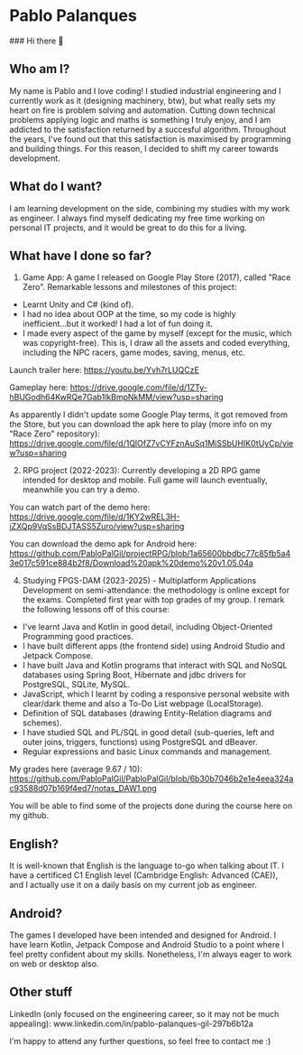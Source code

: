 <h1>Pablo Palanques</h1>
### Hi there 👋

<h2>Who am I?</h2>

My name is Pablo and I love coding! I studied industrial engineering and I currently work as it (designing machinery, btw), but what really sets my heart on fire is problem solving and automation. Cutting down technical problems applying logic and maths is something I truly enjoy, and I am addicted to the satisfaction returned by a succesful algorithm. Throughout the years, I've found out that this satisfaction is maximised by programming and building things. For this reason, I decided to shift my career towards development.



<h2>What do I want?</h2>

I am learning development on the side, combining my studies with my work as engineer. I always find myself dedicating my free time working on personal IT projects, and it would be great to do this for a living.

<h2>What have I done so far?</h2>

1) Game App: A game I released on Google Play Store (2017), called "Race Zero". Remarkable lessons and milestones of this project:
  - Learnt Unity and C# (kind of).
  - I had no idea about OOP at the time, so my code is highly inefficient...but it worked! I had a lot of fun doing it.
  - I made every aspect of the game by myself (except for the music, which was copyright-free). This is, I draw all the assets and coded everything, including the NPC racers, game modes, saving, menus, etc.

  Launch trailer here:
  https://youtu.be/Yvh7rLUQCzE
  
  Gameplay here:
  https://drive.google.com/file/d/1ZTy-hBUGodh64KwRQe7Gab1lkBmpNkMM/view?usp=sharing
  
  As apparently I didn't update some Google Play terms, it got removed from the Store, but you can download the apk here to play (more info on my "Race Zero" repository):
https://drive.google.com/file/d/1QlOfZ7vCYFznAuSq1MiSSbUHIK0tUyCp/view?usp=sharing

2) RPG project (2022-2023): Currently developing a 2D RPG game intended for desktop and mobile. Full game will launch eventually, meanwhile you can try a demo.

You can watch part of the demo here:
https://drive.google.com/file/d/1KY2wREL3H-iZXQp9VqSsBDJTASS5Zuro/view?usp=sharing

You can download the demo apk for Android here:
https://github.com/PabloPalGil/projectRPG/blob/1a65600bbdbc77c85fb5a43e017c591ce884b2f8/Download%20apk%20demo%20v1.05.04a


4) Studying FPGS-DAM (2023-2025) - Multiplatform Applications Development on semi-attendance: the methodology is online except for the exams. Completed first year with top grades of my group. I remark the following lessons off of this course:
  - I've learnt Java and Kotlin in good detail, including Object-Oriented Programming good practices.
  - I have built different apps (the frontend side) using Android Studio and Jetpack Compose.
  - I have built Java and Kotlin programs that interact with SQL and NoSQL databases using Spring Boot, Hibernate and jdbc drivers for PostgreSQL, SQLite, MySQL.
  - JavaScript, which I learnt by coding a responsive personal website with clear/dark theme and also a To-Do List webpage (LocalStorage).
  - Definition of SQL databases (drawing Entity-Relation diagrams and schemes).
  - I have studied SQL and PL/SQL in good detail (sub-queries, left and outer joins, triggers, functions) using PostgreSQL and dBeaver.
  - Regular expressions and basic Linux commands and management.

  My grades here (average 9.67 / 10):
  https://github.com/PabloPalGil/PabloPalGil/blob/6b30b7046b2e1e4eea324ac93588d07b169f4ed7/notas_DAW1.png
  
  You will be able to find some of the projects done during the course here on my github.


<h2>English?</h2>
It is well-known that English is the language to-go when talking about IT. I have a certificed C1 English level (Cambridge English: Advanced (CAE)), and I actually use it on a daily basis on my current job as engineer.

<h2>Android?</h2>
The games I developed have been intended and designed for Android. I have learn Kotlin, Jetpack Compose and Android Studio to a point where I feel pretty confident about my skills. Nonetheless, I'm always eager to work on web or desktop also.

<h2>Other stuff</h2>
LinkedIn (only focused on the engineering career, so it may not be much appealing):
www.linkedin.com/in/pablo-palanques-gil-297b6b12a

I'm happy to attend any further questions, so feel free to contact me :)
